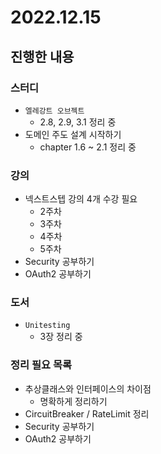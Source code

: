 # 2022.12.15

## 진행한 내용

### 스터디

- `엘레강트 오브젝트`
	- 2.8, 2.9, 3.1 정리 중
- 도메인 주도 설계 시작하기
	- chapter 1.6 ~ 2.1 정리 중

### 강의

- 넥스트스텝 강의 4개 수강 필요
	- 2주차
  - 3주차
  - 4주차
  - 5주차
- Security 공부하기
- OAuth2 공부하기

### 도서

- `Unitesting`
	- 3장 정리 중

### 정리 필요 목록

- 추상클래스와 인터페이스의 차이점
	- 명확하게 정리하기
- CircuitBreaker / RateLimit 정리
- Security 공부하기
- OAuth2 공부하기

